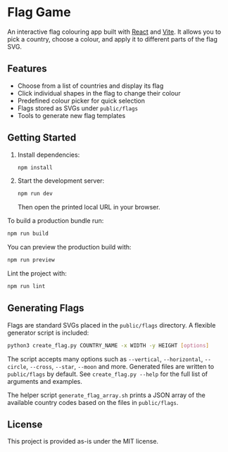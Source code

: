 # Flag Game

An interactive flag colouring app built with [React](https://react.dev/) and [Vite](https://vitejs.dev/). It allows you to pick a country, choose a colour, and apply it to different parts of the flag SVG.

## Features

- Choose from a list of countries and display its flag
- Click individual shapes in the flag to change their colour
- Predefined colour picker for quick selection
- Flags stored as SVGs under `public/flags`
- Tools to generate new flag templates

## Getting Started

1. Install dependencies:
   ```bash
   npm install
   ```
2. Start the development server:
   ```bash
   npm run dev
   ```
   Then open the printed local URL in your browser.

To build a production bundle run:
```bash
npm run build
```
You can preview the production build with:
```bash
npm run preview
```
Lint the project with:
```bash
npm run lint
```

## Generating Flags

Flags are standard SVGs placed in the `public/flags` directory. A flexible generator script is included:

```bash
python3 create_flag.py COUNTRY_NAME -x WIDTH -y HEIGHT [options]
```

The script accepts many options such as `--vertical`, `--horizontal`, `--circle`, `--cross`, `--star`, `--moon` and more. Generated files are written to `public/flags` by default. See `create_flag.py --help` for the full list of arguments and examples.

The helper script `generate_flag_array.sh` prints a JSON array of the available country codes based on the files in `public/flags`.

## License

This project is provided as-is under the MIT license.
